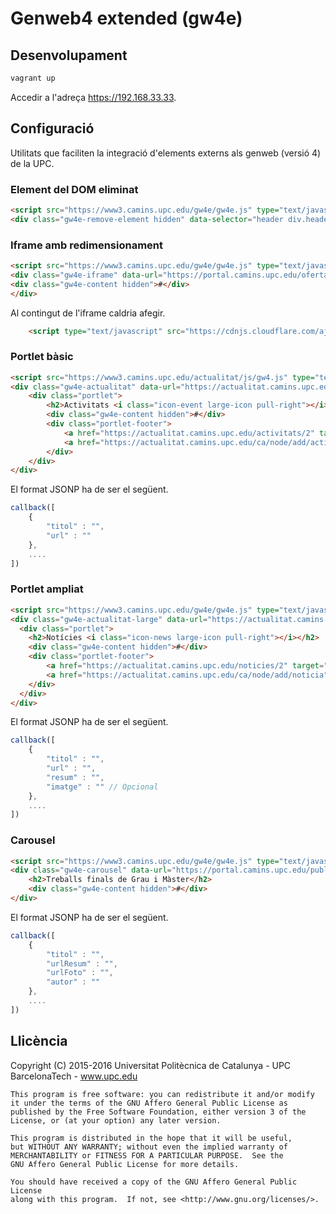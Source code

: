 # Genweb4 extended (gw4e)

## Desenvolupament

```sh
vagrant up
```

Accedir a l'adreça https://192.168.33.33.


## Configuració

Utilitats que faciliten la integració d'elements externs als genweb (versió 4) de la UPC.

### Element del DOM eliminat

```html
<script src="https://www3.camins.upc.edu/gw4e/gw4e.js" type="text/javascript"></script>
<div class="gw4e-remove-element hidden" data-selector="header div.header-image">#</div>
```

### Iframe amb redimensionament

```html
<script src="https://www3.camins.upc.edu/gw4e/gw4e.js" type="text/javascript"></script>
<div class="gw4e-iframe" data-url="https://portal.camins.upc.edu/oferta/conveni/public/cercaOfertes.htm">
<div class="gw4e-content hidden">#</div>
</div>
```

Al contingut de l'iframe caldria afegir.

```html
    <script type="text/javascript" src="https://cdnjs.cloudflare.com/ajax/libs/iframe-resizer/3.5.5/iframeResizer.contentWindow.min.js"></script>
```

### Portlet bàsic

```html
<script src="https://www3.camins.upc.edu/actualitat/js/gw4.js" type="text/javascript"></script>
<div class="gw4e-actualitat" data-url="https://actualitat.camins.upc.edu/activitats.json/2?callback=callback" data-start="0" data-count="5">
    <div class="portlet">
        <h2>Activitats <i class="icon-event large-icon pull-right"></i></h2>
        <div class="gw4e-content hidden">#</div>
        <div class="portlet-footer">
            <a href="https://actualitat.camins.upc.edu/activitats/2" target="_blank">Més activitats</a> |
            <a href="https://actualitat.camins.upc.edu/ca/node/add/activitat" target="_blank">Proposa activitat</a>
        </div>
    </div>
</div>
```
El format JSONP ha de ser el següent.

```js
callback([
    {
        "titol" : "",
        "url" : ""
    },
    ....
])
```

### Portlet ampliat

```html
<script src="https://www3.camins.upc.edu/gw4e/gw4e.js" type="text/javascript"></script>
<div class="gw4e-actualitat-large" data-url="https://actualitat.camins.upc.edu/ca/noticies.json/2?callback=callback" data-count="5">
  <div class="portlet">
    <h2>Notícies <i class="icon-news large-icon pull-right"></i></h2>
    <div class="gw4e-content hidden">#</div>
    <div class="portlet-footer">
        <a href="https://actualitat.camins.upc.edu/noticies/2" target="_blank">Més notícies</a> |
        <a href="https://actualitat.camins.upc.edu/ca/node/add/noticia" target="_blank">Proposa notícia</a>
    </div>
  </div>
</div>
```
El format JSONP ha de ser el següent.

```js
callback([
    {
        "titol" : "",
        "url" : "",
        "resum" : "",
        "imatge" : "" // Opcional
    },
    ....
])
```

### Carousel

```html
<script src="https://www3.camins.upc.edu/gw4e/gw4e.js" type="text/javascript"></script>
<div class="gw4e-carousel" data-url="https://portal.camins.upc.edu/public/tfg/resum/random?n=10" data-item-active="">
    <h2>Treballs finals de Grau i Màster</h2>
    <div class="gw4e-content hidden">#</div>
</div>
```
El format JSONP ha de ser el següent.

```js
callback([
    {
        "titol" : "",
        "urlResum" : "",
        "urlFoto" : "",
        "autor" : ""
    },
    ....
])
```

Llicència
---------

Copyright (C) 2015-2016 Universitat Politècnica de Catalunya - UPC BarcelonaTech - www.upc.edu

```
This program is free software: you can redistribute it and/or modify
it under the terms of the GNU Affero General Public License as
published by the Free Software Foundation, either version 3 of the
License, or (at your option) any later version.

This program is distributed in the hope that it will be useful,
but WITHOUT ANY WARRANTY; without even the implied warranty of
MERCHANTABILITY or FITNESS FOR A PARTICULAR PURPOSE.  See the
GNU Affero General Public License for more details.

You should have received a copy of the GNU Affero General Public License
along with this program.  If not, see <http://www.gnu.org/licenses/>.
```
